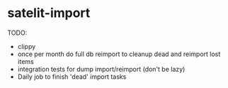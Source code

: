 # satelit-import

TODO:
- clippy
- once per month do full db reimport to cleanup dead and reimport lost items
- integration tests for dump import/reimport (don't be lazy)
- Daily job to finish 'dead' import tasks
